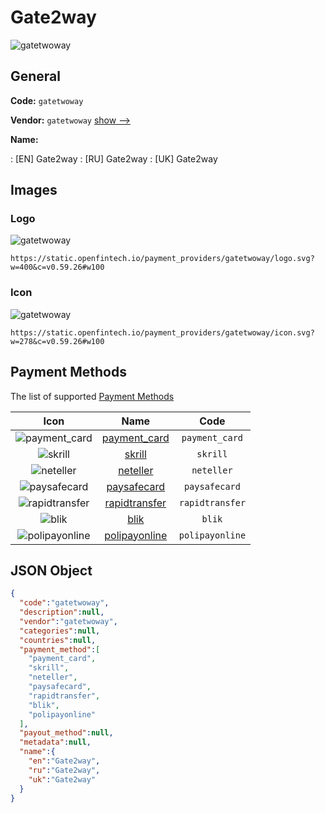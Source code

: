 
# Gate2way 
![gatetwoway](https://static.openfintech.io/payment_providers/gatetwoway/logo.svg?w=400&c=v0.59.26#w100)  

## General 
 
**Code:** `gatetwoway` 
 
**Vendor:** `gatetwoway` [show -->](/vendors/gatetwoway/) 
 
**Name:** 
 
:	[EN] Gate2way 
:	[RU] Gate2way 
:	[UK] Gate2way 
 

## Images 

### Logo 
 
![gatetwoway](https://static.openfintech.io/payment_providers/gatetwoway/logo.svg?w=400&c=v0.59.26#w100)  

```
https://static.openfintech.io/payment_providers/gatetwoway/logo.svg?w=400&c=v0.59.26#w100
```  

### Icon 
 
![gatetwoway](https://static.openfintech.io/payment_providers/gatetwoway/icon.svg?w=278&c=v0.59.26#w100)  

```
https://static.openfintech.io/payment_providers/gatetwoway/icon.svg?w=278&c=v0.59.26#w100
```  

## Payment Methods 
 
The list of supported [Payment Methods](/payment-methods/) 

|Icon|Name|Code| 
|:---:|:---:|:---:| 
|![payment_card](https://static.openfintech.io/payment_methods/payment_card/icon.svg?w=278&c=v0.59.26#w100) |[payment_card](/payment-methods/payment_card/)|`payment_card`| 
|![skrill](https://static.openfintech.io/payment_methods/skrill/icon.svg?w=278&c=v0.59.26#w100) |[skrill](/payment-methods/skrill/)|`skrill`| 
|![neteller](https://static.openfintech.io/payment_methods/neteller/icon.png?w=278&c=v0.59.26#w100) |[neteller](/payment-methods/neteller/)|`neteller`| 
|![paysafecard](https://static.openfintech.io/payment_methods/paysafecard/icon.svg?w=278&c=v0.59.26#w100) |[paysafecard](/payment-methods/paysafecard/)|`paysafecard`| 
|![rapidtransfer](https://static.openfintech.io/payment_methods/rapidtransfer/icon.png?w=278&c=v0.59.26#w100) |[rapidtransfer](/payment-methods/rapidtransfer/)|`rapidtransfer`| 
|![blik](https://static.openfintech.io/payment_methods/blik/icon.png?w=278&c=v0.59.26#w100) |[blik](/payment-methods/blik/)|`blik`| 
|![polipayonline](https://static.openfintech.io/payment_methods/polipayonline/icon.png?w=278&c=v0.59.26#w100) |[polipayonline](/payment-methods/polipayonline/)|`polipayonline`| 
 

## JSON Object 

```json
{
  "code":"gatetwoway",
  "description":null,
  "vendor":"gatetwoway",
  "categories":null,
  "countries":null,
  "payment_method":[
    "payment_card",
    "skrill",
    "neteller",
    "paysafecard",
    "rapidtransfer",
    "blik",
    "polipayonline"
  ],
  "payout_method":null,
  "metadata":null,
  "name":{
    "en":"Gate2way",
    "ru":"Gate2way",
    "uk":"Gate2way"
  }
}
```  
